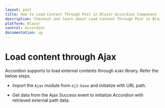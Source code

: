 ```yaml
---
layout: post
title: How to Load Content Through Post in Blazor Accordion Component | Syncfusion
description: Checkout and learn about Load Content Through Post in Blazor Accordion component of Syncfusion, and more details.
platform: Blazor
control: Accordion
documentation: ug
---
```


# Load content through Ajax

Accordion supports to load external contents through `AJAX` library. Refer the below steps.

* Import the `Ajax` module from `ej2-base` and initialize with URL path.

* Get data from the Ajax Success event to initialize Accordion with retrieved external path data.

```csharp
```
